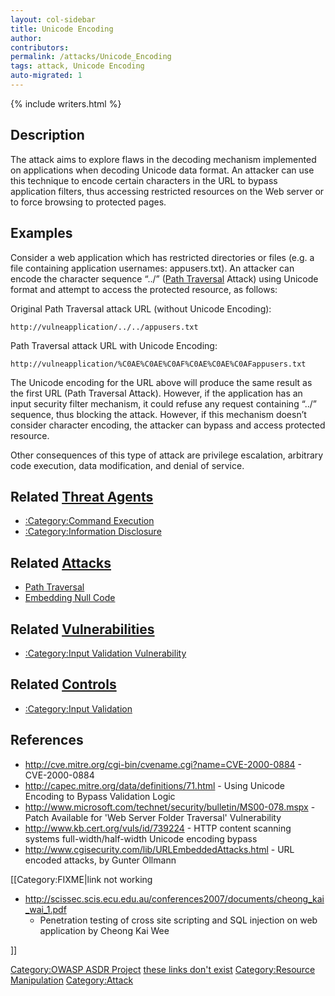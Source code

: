 ```yaml
---
layout: col-sidebar
title: Unicode Encoding
author:
contributors:
permalink: /attacks/Unicode_Encoding
tags: attack, Unicode Encoding
auto-migrated: 1
---
```


{% include writers.html %}

## Description

The attack aims to explore flaws in the decoding mechanism implemented
on applications when decoding Unicode data format. An attacker can use
this technique to encode certain characters in the URL to bypass
application filters, thus accessing restricted resources on the Web
server or to force browsing to protected pages.

## Examples

Consider a web application which has restricted directories or files
(e.g. a file containing application usernames: appusers.txt). An
attacker can encode the character sequence “../” ([Path
Traversal](Path_Traversal "wikilink") Attack) using Unicode format and
attempt to access the protected resource, as follows:

Original Path Traversal attack URL (without Unicode Encoding):

`http://vulneapplication/../../appusers.txt`

Path Traversal attack URL with Unicode Encoding:

`http://vulneapplication/%C0AE%C0AE%C0AF%C0AE%C0AE%C0AFappusers.txt`

The Unicode encoding for the URL above will produce the same result as
the first URL (Path Traversal Attack). However, if the application has
an input security filter mechanism, it could refuse any request
containing “../” sequence, thus blocking the attack. However, if this
mechanism doesn’t consider character encoding, the attacker can bypass
and access protected resource.

Other consequences of this type of attack are privilege escalation,
arbitrary code execution, data modification, and denial of service.

## Related [Threat Agents](Threat_Agents "wikilink")

- [:Category:Command
  Execution](:Category:Command_Execution "wikilink")
- [:Category:Information
  Disclosure](:Category:Information_Disclosure "wikilink")

## Related [Attacks](https://owasp.org/www-community/attacks/)

- [Path Traversal](Path_Traversal "wikilink")
- [Embedding Null Code](Embedding_Null_Code "wikilink")

## Related [Vulnerabilities](https://owasp.org/www-community/vulnerabilities/)

- [:Category:Input Validation
  Vulnerability](:Category:Input_Validation_Vulnerability "wikilink")

## Related [Controls](https://owasp.org/www-community/controls/)

- [:Category:Input Validation](:Category:Input_Validation "wikilink")

## References

- <http://cve.mitre.org/cgi-bin/cvename.cgi?name=CVE-2000-0884> -
  CVE-2000-0884
- <http://capec.mitre.org/data/definitions/71.html> - Using Unicode
  Encoding to Bypass Validation Logic
- <http://www.microsoft.com/technet/security/bulletin/MS00-078.mspx> -
  Patch Available for 'Web Server Folder Traversal' Vulnerability
- <http://www.kb.cert.org/vuls/id/739224> - HTTP content scanning
  systems full-width/half-width Unicode encoding bypass
- <http://www.cgisecurity.com/lib/URLEmbeddedAttacks.html> - URL
  encoded attacks, by Gunter Ollmann

\[\[Category:FIXME|link not working

- <http://scissec.scis.ecu.edu.au/conferences2007/documents/cheong_kai_wai_1.pdf>
  - Penetration testing of cross site scripting and SQL injection on
    web application by Cheong Kai Wee

\]\]

[Category:OWASP ASDR Project](Category:OWASP_ASDR_Project "wikilink")
[these links don't exist](Category:FIXME "wikilink") [Category:Resource
Manipulation](Category:Resource_Manipulation "wikilink")
[Category:Attack](Category:Attack "wikilink")

